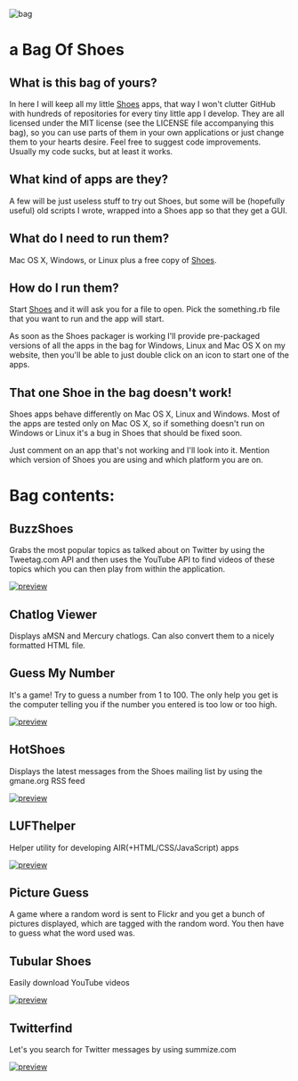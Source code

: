 ![bag](http://img354.imageshack.us/img354/538/paperbagmu4.png)

# a Bag Of Shoes

## What is this bag of yours?

In here I will keep all my little [Shoes](http://code.whytheluckystiff.net/shoes) apps, that way I won't clutter GitHub with hundreds of repositories for every tiny little app I develop. They are all licensed under the MIT license (see the LICENSE file accompanying this bag), so you can use parts of them in your own applications or just change them to your hearts desire. Feel free to suggest code improvements. Usually my code sucks, but at least it works.

## What kind of apps are they?

A few will be just useless stuff to try out Shoes, but some will be (hopefully useful) old scripts I wrote, wrapped into a Shoes app so that they get a GUI.

## What do I need to run them?

Mac OS X, Windows, or Linux plus a free copy of [Shoes](http://code.whytheluckystiff.net/shoes).

## How do I run them?

Start [Shoes](http://code.whytheluckystiff.net/shoes) and it will ask you for a file to open. Pick the something.rb file that you want to run and the app will start.

As soon as the Shoes packager is working I'll provide pre-packaged versions of all the apps in the bag for Windows, Linux and Mac OS X on my website, then you'll be able to just double click on an icon to start one of the apps.

## That one Shoe in the bag doesn't work!

Shoes apps behave differently on Mac OS X, Linux and Windows. Most of the apps are tested only on Mac OS X, so if something doesn't run on Windows or Linux it's a bug in Shoes that should be fixed soon.

Just comment on an app that's not working and I'll look into it. Mention which version of Shoes you are using and which platform you are on.

# Bag contents:

## BuzzShoes

Grabs the most popular topics as talked about on Twitter by using the Tweetag.com API and then uses the YouTube API to find videos of these topics which you can then play from within the application.

[![preview](http://img167.imageshack.us/img167/8094/buzzshoesjy7.th.jpg)](http://img167.imageshack.us/img167/8094/buzzshoesjy7.jpg)

## Chatlog Viewer

Displays aMSN and Mercury chatlogs. Can also convert them to a nicely formatted HTML file.

## Guess My Number

It's a game! Try to guess a number from 1 to 100. The only help you get is the computer telling you if the number you entered is too low or too high.

[![preview](http://img.skitch.com/20080706-b86fiu51kpnhcwny44t2u83cn5.preview.png)](http://img.skitch.com/20080706-b86fiu51kpnhcwny44t2u83cn5.png)

## HotShoes

Displays the latest messages from the Shoes mailing list by using the gmane.org RSS feed

[![preview](http://img.skitch.com/20080705-b4nxbgxjyn6se4pmg5f9krf55h.preview.png)](http://img.skitch.com/20080705-b4nxbgxjyn6se4pmg5f9krf55h.png)

## LUFThelper

Helper utility for developing AIR(+HTML/CSS/JavaScript) apps

[![preview](http://img.skitch.com/20080714-brr5b6x44n5mnu9shxxu83n3pb.preview.png)](http://img.skitch.com/20080714-brr5b6x44n5mnu9shxxu83n3pb.png)

## Picture Guess

A game where a random word is sent to Flickr and you get a bunch of pictures displayed, which are tagged with the random word. You then have to guess what the word used was.

## Tubular Shoes

Easily download YouTube videos

[![preview](http://img.skitch.com/20080711-xcm8fpyy4cc28tnha3aaj8fj33.preview.png)](http://img.skitch.com/20080711-xcm8fpyy4cc28tnha3aaj8fj33.png)

## Twitterfind

Let's you search for Twitter messages by using summize.com

[![preview](http://img.skitch.com/20080705-fayx9ee679h8pwc2dxxug6956c.preview.png)](http://img.skitch.com/20080705-fayx9ee679h8pwc2dxxug6956c.png)
